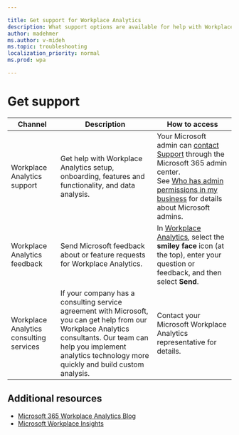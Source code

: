 ```yaml
---

title: Get support for Workplace Analytics
description: What support options are available for help with Workplace Analytics
author: madehmer
ms.author: v-mideh
ms.topic: troubleshooting
localization_priority: normal 
ms.prod: wpa

---
```


# Get support

|Channel |Description |How to access |
|------- |----------- |--------------- |
|Workplace Analytics support|Get help with Workplace Analytics setup, onboarding, features and functionality, and data analysis. |Your Microsoft admin can [contact Support](/microsoft-365/admin/contact-support-for-business-products?view=o365-worldwide) through the Microsoft 365 admin center. <br> See [Who has admin permissions in my business](/microsoft-365/admin/admin-overview/admin-overview?view=o365-worldwide#who-has-admin-permissions-in-my-business) for details about Microsoft admins.</br> |
|Workplace Analytics feedback |Send Microsoft feedback about or feature requests for Workplace Analytics. |In [Workplace Analytics](https://workplaceanalytics.office.com), select the **smiley face** icon (at the top), enter your question or feedback, and then select **Send**.|
|Workplace Analytics consulting services |If your company has a consulting service agreement with Microsoft, you can get help from our Workplace Analytics consultants. Our team can help you implement analytics technology more quickly and build custom analysis. |Contact your Microsoft Workplace Analytics representative for details. |

## Additional resources

* [Microsoft 365 Workplace Analytics Blog](https://techcommunity.microsoft.com/t5/Office-365-Analytics-Blog/bg-p/Office365AnalyticsBlog)
* [Microsoft Workplace Insights](https://insights.office.com/)